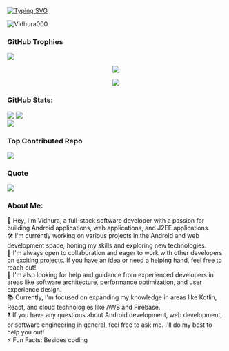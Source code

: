 [![Typing SVG](https://readme-typing-svg.demolab.com?font=Fira+Code&pause=1000&color=F7F7F7&center=true&random=false&width=1000&lines=Hey%2C+I'm+Vidhura+Neethika;I'm+BEng+(Hons)+Software+Engineering+Undergraduate)](https://git.io/typing-svg)

<p align="left"> <img src="https://komarev.com/ghpvc/?username=Vidhura000&label=Profile%20views&color=0e75b6&style=flat" alt="Vidhura000" /> </p>

### GitHub Trophies
![](https://github-profile-trophy.vercel.app/?username=Vidhura000&theme=nord&no-frame=true&no-bg=false&margin-w=4)


<p align="center">
  <a href="https://skillicons.dev">
    <img src="https://skillicons.dev/icons?i=androidstudio,idea,vscode,visualstudio,postman,angular,angular,c,cpp,cloudflare,codepen,css,docker,firebase,gcp,git,github,gitlab,html,java,js,kotlin,laravel,maven,nodejs,php,py,react,replit,stackoverflow,tailwind,unity" />
  </a>
</p>

<p align="center">
  <a href="https://skillicons.dev">
    <img src="https://skillicons.dev/icons?i=ae,au,ai,ps,pr,xd,figma" />
  </a>
</p>

<p align="center">

###  GitHub Stats:
![](https://github-readme-stats.vercel.app/api?username=Vidhura000&theme=react&hide_border=true&include_all_commits=false&count_private=false)
![](https://github-readme-streak-stats.herokuapp.com/?user=Vidhura000&theme=react&hide_border=true)<br/>
![](https://github-readme-stats.vercel.app/api/top-langs/?username=Vidhura000&theme=react&hide_border=true&include_all_commits=false&count_private=false&layout=compact)

### Top Contributed Repo
![](https://github-contributor-stats.vercel.app/api?username=Vidhura000&limit=5&theme=nord&combine_all_yearly_contributions=true)

### Quote
![](https://quotes-github-readme.vercel.app/api?type=vetical&theme=tokyonight)

### About Me:
👋 Hey, I'm Vidhura, a full-stack software developer with a passion for building Android applications, web applications, and J2EE applications.<br>🛠️ I'm currently working on various projects in the Android and web development space, honing my skills and exploring new technologies.<br>🤝 I'm always open to collaboration and eager to work with other developers on exciting projects. If you have an idea or need a helping hand, feel free to reach out!<br>🙏 I'm also looking for help and guidance from experienced developers in areas like software architecture, performance optimization, and user experience design.<br>📚 Currently, I'm focused on expanding my knowledge in areas like Kotlin, React, and cloud technologies like AWS and Firebase.<br>❓ If you have any questions about Android development, web development, or software engineering in general, feel free to ask me. I'll do my best to help you out!<br>⚡ Fun Facts: Besides coding

</p>